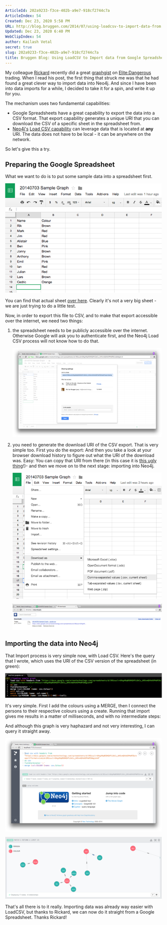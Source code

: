 ```yaml
---
ArticleId: 202a9233-f3ce-402b-a9e7-918cf2744c7a
ArticleIndex: 54
Created: Dec 23, 2020 5:58 PM
URL: http://blog.bruggen.com/2014/07/using-loadcsv-to-import-data-from.html
Updated: Dec 23, 2020 6:40 PM
WebClipIndex: 54
author: Kailash Vetal
secret: true
slug: 202a9233-f3ce-402b-a9e7-918cf2744c7a
title: Bruggen Blog: Using LoadCSV to Import data from Google Spreadsheet
---
```

My colleague [Rickard](https://twitter.com/rickardoberg) recently did a great [graphgist](http://gist.neo4j.org/?db50901283291f8ea22c) on [Elite:Dangerous](https://www.kickstarter.com/projects/1461411552/elite-dangerous) trading. When I read his post, the first thing that struck me was that he had found a great clever way to import data into Neo4j. And since I have been into data imports for a while, I decided to take it for a spin, and write it up for you.

The mechanism uses two fundamental capabilities:

- Google Spreadsheets have a great capability to export the data into a CSV format. That export capability generates a unique URI that you can download the CSV of a specific sheet in the spreadsheet from.
- [Neo4j's](http://www.neo4j.com/) [Load CSV capability](http://docs.neo4j.org/chunked/milestone/cypherdoc-importing-csv-files-with-cypher.html?_ga=1.218299163.349775399.1339575792) can leverage data that is located at **any** URI. The data does not have to be local - it can be anywhere on the network.

So let's give this a try.

## Preparing the Google Spreadsheet

What we want to do is to put some sample data into a spreadsheet first.

![54%2045b0560742714005b3c0e93a12be63dd/1-creatingagdoc.png](54%2045b0560742714005b3c0e93a12be63dd/1-creatingagdoc.png)

You can find that actual sheet [over here](https://docs.google.com/spreadsheets/d/1RSzuulrnDkg49q05DKQVFLGkCu_UH5vmQVkA5PHdPZA/edit?usp=sharing). Clearly it's not a very big sheet - we are just trying to do a little test.

Now, in order to export this file to CSV, and to make that export accessible over the internet, we need two things:

1. the spreadsheet needs to be publicly accessible over the internet. Otherwise Google will ask you to authenticate first, and the Neo4j Load CSV process will not know how to do that.

    ![54%2045b0560742714005b3c0e93a12be63dd/2-sharingofgdoc.png](54%2045b0560742714005b3c0e93a12be63dd/2-sharingofgdoc.png)

2. you need to generate the download URI of the CSV export. That is very simple too. First you do the export: And then you take a look at your browser download history to figure out what the URI of the download was. Easy:    You can copy that URI from there (in this case it is [this ugly thing](https://docs.google.com/a/neotechnology.com/spreadsheets/d/1RSzuulrnDkg49q05DKQVFLGkCu_UH5vmQVkA5PHdPZA/export?format=csv&id=1RSzuulrnDkg49q05DKQVFLGkCu_UH5vmQVkA5PHdPZA&gid=0)!)- and then we move on to the next stage: importing into Neo4j.

    ![54%2045b0560742714005b3c0e93a12be63dd/3-downoadingcsv.png](54%2045b0560742714005b3c0e93a12be63dd/3-downoadingcsv.png)

    ![54%2045b0560742714005b3c0e93a12be63dd/4-browserdownloadfolder.png](54%2045b0560742714005b3c0e93a12be63dd/4-browserdownloadfolder.png)

## Importing the data into Neo4j

That Import process is very simple now, with Load CSV. Here's the query that I wrote, which uses the URI of the CSV version of the spreadsheet (in green):

![54%2045b0560742714005b3c0e93a12be63dd/5-cypherimport.png](54%2045b0560742714005b3c0e93a12be63dd/5-cypherimport.png)

It's very simple. First I add the colours using a MERGE, then I connect the persons to their respective colours using a create. Running that import gives me results in a matter of milliseconds, and with no intermediate steps:

And although this graph is very haphazard and not very interesting, I can query it straight away.

![54%2045b0560742714005b3c0e93a12be63dd/6-runcypher.png](54%2045b0560742714005b3c0e93a12be63dd/6-runcypher.png)

![54%2045b0560742714005b3c0e93a12be63dd/7-result.png](54%2045b0560742714005b3c0e93a12be63dd/7-result.png)

That's all there is to it really. Importing data was already way easier with LoadCSV, but thanks to Rickard, we can now do it straight from a Google Spreadsheet. Thanks Rickard!
